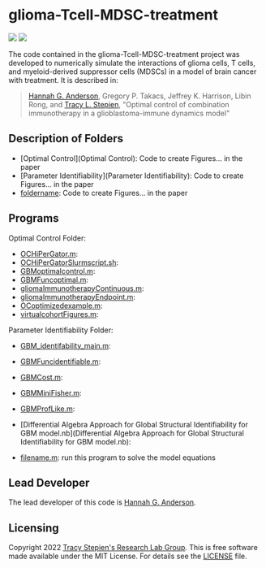 # glioma-Tcell-MDSC-treatment

<a href="https://github.com/stepien-lab/glioma-Tcell-MDSC-treatment/"><img src="https://img.shields.io/badge/GitHub-stepien--lab%2Fglioma--Tcell--MDSC--treatment-blue" /></a> <a href="LICENSE"><img src="https://img.shields.io/badge/license-MIT-blue.svg" /></a>

The code contained in the glioma-Tcell-MDSC-treatment project was developed to numerically simulate the interactions of glioma cells, T cells, and myeloid-derived suppressor cells (MDSCs) in a model of brain cancer with treatment. It is described in:
>[Hannah G. Anderson](https://github.com/HannahGrace314), Gregory P. Takacs, Jeffrey K. Harrison, Libin Rong, and [Tracy L. Stepien](https://github.com/tstepien/), "Optimal control of combination immunotherapy in a glioblastoma-immune dynamics model"

## Description of Folders
+ [Optimal Control](Optimal Control): Code to create Figures... in the paper
+ [Parameter Identifiability](Parameter Identifiability): Code to create Figures... in the paper
+ [foldername](foldername): Code to create Figures... in the paper

## Programs
Optimal Control Folder:
+ [OCHiPerGator.m](Optimal_Control/OCHiPerGator.m): 
+ [OCHiPerGatorSlurmscript.sh](OCHiPerGatorSlurmscript.sh): 
+ [GBMoptimalcontrol.m](GBMoptimalcontrol.m): 
+ [GBMFuncoptimal.m](GBMFuncoptimal.m): 
+ [gliomaImmunotherapyContinuous.m](gliomaImmunotherapyContinuous.m): 
+ [gliomaImmunotherapyEndpoint.m](gliomaImmunotherapyEndpoint.m): 
+ [OCoptimizedexample.m](OCoptimizedexample.m): 
+ [virtualcohortFigures.m](virtualcohortFigures.m): 

Parameter Identifiability Folder:
+ [GBM_identifability_main.m](GBM_identifiability_main.m): 
+ [GBMFuncidentifiable.m](GBMFuncidentifiable.m):
+ [GBMCost.m](GBMCost.m): 
+ [GBMMiniFisher.m](GBMMiniFisher.m): 
+ [GBMProfLike.m](GBMProfLike.m): 
+ [Differential Algebra Approach for Global Structural Identifiability for GBM model.nb](Differential Algebra Approach for Global Structural Identifiability for GBM model.nb): 

+ [filename.m](filename.m): run this program to solve the model equations

## Lead Developer
The lead developer of this code is [Hannah G. Anderson](https://github.com/HannahGrace314).

## Licensing
Copyright 2022 [Tracy Stepien's Research Lab Group](https://github.com/stepien-lab/). This is free software made available under the MIT License. For details see the [LICENSE](LICENSE) file.
